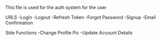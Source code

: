 This file is used for the auth system for the user

URLS
    -Login
    -Logout
    -Refresh Token
    -Forgot Password
    -Signup
    -Email Confirmation 
    
Side Functions
    -Change Profile Pic
    -Update Account Details 
    